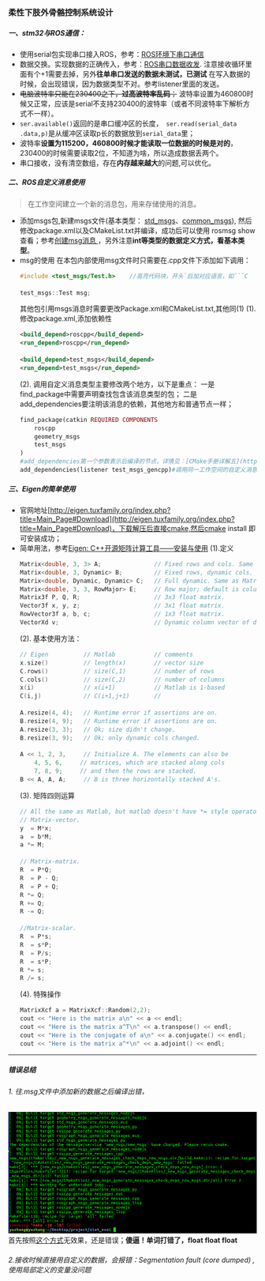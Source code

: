 ### 柔性下肢外骨骼控制系统设计
##### 一、stm32与ROS通信：
* 使用serial包实现串口接入ROS，参考：[ROS环境下串口通信](http://stevenshi.me/2017/05/17/ros-serial/)
* 数据交换。实现数据的正确传入，参考：[ROS串口数据收发](https://blog.csdn.net/m0_37598942/article/details/80713512).
    注意接收循环里面有个+1需要去掉，另外**往单串口发送的数据未测试，已测试**
    在写入数据的时候，会出现错误，因为数据类型不对。参考listener里面的发送。
* ~~电脑波特率只能在230400之下，**过高波特率乱码**；~~ 波特率设置为460800时候又正常，应该是serial不支持230400的波特率（或者不同波特率下解析方式不一样）。
* `ser.available()`返回的是串口缓冲区的长度，` ser.read(serial_data .data,p)`是从缓冲区读取p长的数据放到`serial_data`里；
* 波特率**设置为115200，460800时候才能读取一位数据的时候是对的**，230400的时候需要读取2位，不知道为啥，所以造成数据丢两个。
* 串口接收，没有清空数组，存在**内存越来越大**的问题,可以优化。

##### 二、ROS自定义消息使用
> 在工作空间建立一个新的消息包，用来存储使用的消息。

* 添加msgs包,新建msgs文件(基本类型： [std_msgs](http://wiki.ros.org/std_msgs)、[common_msgs](http://wiki.ros.org/common_msgs)), 然后修改package.xml以及CMakeList.txt并编译，成功后可以使用 rosmsg show 查看；参考[创建msg消息
](https://blog.csdn.net/u013453604/article/details/72903398)，另外注意**int等类型的数据定义方式，看基本类型**。
* msg的使用
 在本包内部使用msg文件时只需要在.cpp文件下添加如下调用：
    ```C
    #include <test_msgs/Test.h>    //高亮代码块，开头`后加对应语言，如```C 
  
    test_msgs::Test msg;
    ```
    其他包引用msgs消息时需要更改Package.xml和CMakeList.txt,其他同(1)
    (1). 修改package.xml,添加依赖性
    ```xml
    <build_depend>roscpp</build_depend>
    <run_depend>roscpp</run_depend>

    <build_depend>test_msgs</build_depend>
    <run_depend>test_msgs</run_depend>

    ```
    (2). 调用自定义消息类型主要修改两个地方，以下是重点： 
     一是find_package中需要声明查找包含该消息类型的包； 
    二是add_dependencies要注明该消息的依赖，其他地方和普通节点一样；
    ``` ruby
    find_package(catkin REQUIRED COMPONENTS
        roscpp
        geometry_msgs
        test_msgs
    )
    #add_dependencies第一个参数表示后编译的节点，详情见：[CMake手册详解五](https://www.cnblogs.com/coderfenghc/archive/2012/06/20/2556996.html)
    add_dependencies(listener test_msgs_gencpp)#调用同一工作空间的自定义消息类型时注明依赖关系，防止发生头文件找不到的报错.

    ```
##### 三、Eigen的简单使用
* 官网地址[http://eigen.tuxfamily.org/index.php?title=Main_Page#Download](http://eigen.tuxfamily.org/index.php?title=Main_Page#Download)，下载解压后直接cmake,然后cmake install 即可安装成功；
* 简单用法，参考[Eigen: C++开源矩阵计算工具——安装与使用](https://blog.csdn.net/u011574296/article/details/52577253)
    (1).定义
    ```C++
    Matrix<double, 3, 3> A;               // Fixed rows and cols. Same as Matrix3d.
    Matrix<double, 3, Dynamic> B;         // Fixed rows, dynamic cols.
    Matrix<double, Dynamic, Dynamic> C;   // Full dynamic. Same as MatrixXd.
    Matrix<double, 3, 3, RowMajor> E;     // Row major; default is column-major.
    Matrix3f P, Q, R;                     // 3x3 float matrix.
    Vector3f x, y, z;                     // 3x1 float matrix.
    RowVector3f a, b, c;                  // 1x3 float matrix.
    VectorXd v;                           // Dynamic column vector of doubles

    ```
    (2). 基本使用方法：
    ```C++
    // Eigen          // Matlab           // comments
    x.size()          // length(x)        // vector size
    C.rows()          // size(C,1)        // number of rows
    C.cols()          // size(C,2)        // number of columns
    x(i)              // x(i+1)           // Matlab is 1-based
    C(i,j)            // C(i+1,j+1)       //
    
    A.resize(4, 4);   // Runtime error if assertions are on.
    B.resize(4, 9);   // Runtime error if assertions are on.
    A.resize(3, 3);   // Ok; size didn't change.
    B.resize(3, 9);   // Ok; only dynamic cols changed.
    
    A << 1, 2, 3,     // Initialize A. The elements can also be
        4, 5, 6,     // matrices, which are stacked along cols
        7, 8, 9;     // and then the rows are stacked.
    B << A, A, A;     // B is three horizontally stacked A's.
    ```
    (3). 矩阵四则运算
    ```C++
    // All the same as Matlab, but matlab doesn't have *= style operators.
    // Matrix-vector.  
    y  = M*x;          
    a  = b*M;         
    a *= M;           
                    
    // Matrix-matrix.  
    R  = P*Q;        
    R  = P - Q;     
    R  = P + Q;      
    R *= Q;          
    R += Q;          
    R -= Q;          
    
    //Matrix-scalar.
    R  = P*s;
    R  = s*P;
    R  = P/s;
    R  = s*P;
    R *= s;
    R /= s;

    ```
    (4). 特殊操作
    ```C++
    MatrixXcf a = MatrixXcf::Random(2,2);
    cout << "Here is the matrix a\n" << a << endl;
    cout << "Here is the matrix a^T\n" << a.transpose() << endl;
    cout << "Here is the conjugate of a\n" << a.conjugate() << endl;
    cout << "Here is the matrix a^*\n" << a.adjoint() << endl;

    ```

---
##### 错误总结
###### 1. 往.msg文件中添加新的数据之后编译出错，
![](/picture/error1.png)
首先按照[这个方式](https://github.com/ros/genmsg/issues/41)无效果，还是错误；**傻逼！单词打错了，float float float**

###### 2.接收时候直接用自定义的数据，会报错：Segmentation fault (core dumped) ,使用局部定义的变量没问题